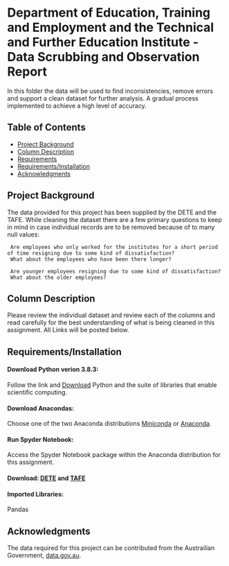 # Department of Education, Training and Employment and the Technical and Further Education Institute - Data Scrubbing and Observation Report

In this folder the data will be used to find inconsistencies, remove errors and support a clean dataset for further analysis. A gradual process implemented to achieve a high level of accuracy.  


## Table of Contents
 * [Project Background](#project-background)
 * [Column Description](#column-description)
 * [Requirements](#requirements)
 * [Requirements/Installation](#installation)
 * [Acknowledgments](#acknoledgments) 
 
 ## Project Background

The data provided for this project has been supplied by the DETE and the TAFE. While cleaning the dataset there are a few primary questions to keep in mind in case individual records are to be removed because of to many null values:
  ```
   Are employees who only worked for the institutes for a short period of time resigning due to some kind of dissatisfaction? 
   What about the employees who have been there longer?
   
   Are younger employees resigning due to some kind of dissatisfaction? 
   What about the older employees?
  ```
  
## Column Description

 Please review the individual dataset and review each of the columns and read carefully for the best understanding of what is being cleaned in this assignment. All Links will be posted below.


## Requirements/Installation

#### Download Python verion 3.8.3:
Follow the link and [Download](https://www.python.org/downloads) Python and the suite of libraries that enable scientific computing.
#### Download Anacondas:
Choose one of the two Anaconda distributions [Miniconda](http://conda.pydata.org/miniconda.html) or [Anaconda](https://www.continuum.io/downloads).
#### Run Spyder Notebook:
Access the Spyder Notebook package within the Anaconda distribution for this assignment.
#### Download: [DETE](https://data.gov.au/dataset/ds-qld-fe96ff30-d157-4a81-851d-215f2a0fe26d/details?q=exit%20survey) and [TAFE](https://data.gov.au/dataset/ds-qld-89970a3b-182b-41ea-aea2-6f9f17b5907e/details?q=exit%20survey)
#### Imported Libraries:
Pandas

## Acknowledgments
The data required for this project can be contributed from the Austrailian Government, [data.gov.au](https://data.gov.au/).
